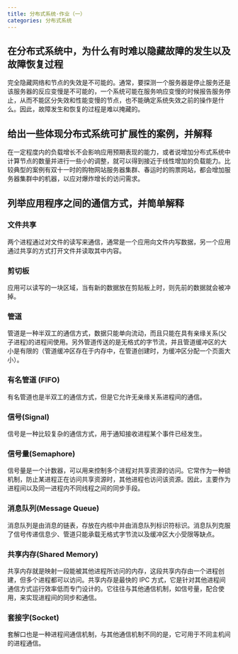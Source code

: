 ```yaml
---
title: 分布式系统·作业（一）
categories: 分布式系统
---
```

## 在分布式系统中，为什么有时难以隐藏故障的发生以及故障恢复过程

完全隐藏网络和节点的失效是不可能的。通常，要探测一个服务器是停止服务还是该服务器的反应变慢是不可能的，一个系统可能在服务响应变慢的时候报告服务停止，从而不能区分失效和性能变慢的节点，也不能确定系统失效之前的操作是什么。因此，故障发生和恢复的过程是难以掩藏的。

## 给出一些体现分布式系统可扩展性的案例，并解释

在一定程度内的负载增长不会影响应用预期表现的能力，或者说增加分布式系统中计算节点的数量并进行一些小的调整，就可以得到接近于线性增加的负载能力。比较典型的案例有双十一时的购物网站服务器集群、春运时的购票网站，都会增加服务器集群中的机器，以应对爆炸增长的访问需求。

## 列举应用程序之间的通信方式，并简单解释

### 文件共享

两个进程通过对文件的读写来通信，通常是一个应用向文件内写数据，另一个应用通过共享的方式打开文件并读取其中内容。

### 剪切板

应用可以读写的一块区域，当有新的数据放在剪贴板上时，则先前的数据就会被冲掉。

### 管道

管道是一种半双工的通信方式，数据只能单向流动，而且只能在具有亲缘关系(父子进程)的进程间使用。另外管道传送的是无格式的字节流，并且管道缓冲区的大小是有限的（管道缓冲区存在于内存中，在管道创建时，为缓冲区分配一个页面大小）。

### 有名管道 (FIFO)

有名管道也是半双工的通信方式，但是它允许无亲缘关系进程间的通信。

### 信号(Signal)

信号是一种比较复杂的通信方式，用于通知接收进程某个事件已经发生。

### 信号量(Semaphore)

信号量是一个计数器，可以用来控制多个进程对共享资源的访问。它常作为一种锁机制，防止某进程正在访问共享资源时，其他进程也访问该资源。因此，主要作为进程间以及同一进程内不同线程之间的同步手段。

### 消息队列(Message Queue)

消息队列是由消息的链表，存放在内核中并由消息队列标识符标识。消息队列克服了信号传递信息少、管道只能承载无格式字节流以及缓冲区大小受限等缺点。

### 共享内存(Shared Memory)

共享内存就是映射一段能被其他进程所访问的内存，这段共享内存由一个进程创建，但多个进程都可以访问。共享内存是最快的 IPC 方式，它是针对其他进程间通信方式运行效率低而专门设计的。它往往与其他通信机制，如信号量，配合使用，来实现进程间的同步和通信。

### 套接字(Socket)

套解口也是一种进程间通信机制，与其他通信机制不同的是，它可用于不同主机间的进程通信。
